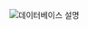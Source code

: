 ![데이터베이스 설명](https://user-images.githubusercontent.com/99226598/192290409-f66c3f35-b7eb-4889-adf7-3479bdd71835.jpg)
